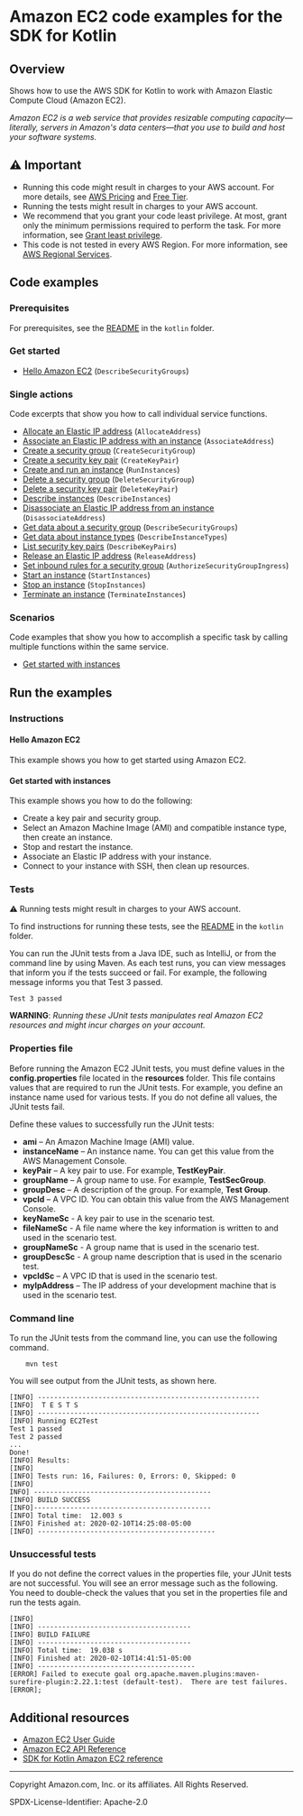 # Amazon EC2 code examples for the SDK for Kotlin

## Overview

Shows how to use the AWS SDK for Kotlin to work with Amazon Elastic Compute Cloud (Amazon EC2).

<!--custom.overview.start-->
<!--custom.overview.end-->

_Amazon EC2 is a web service that provides resizable computing capacity—literally, servers in Amazon's data centers—that you use to build and host your software systems._

## ⚠ Important

* Running this code might result in charges to your AWS account. For more details, see [AWS Pricing](https://aws.amazon.com/pricing/) and [Free Tier](https://aws.amazon.com/free/).
* Running the tests might result in charges to your AWS account.
* We recommend that you grant your code least privilege. At most, grant only the minimum permissions required to perform the task. For more information, see [Grant least privilege](https://docs.aws.amazon.com/IAM/latest/UserGuide/best-practices.html#grant-least-privilege).
* This code is not tested in every AWS Region. For more information, see [AWS Regional Services](https://aws.amazon.com/about-aws/global-infrastructure/regional-product-services).

<!--custom.important.start-->
<!--custom.important.end-->

## Code examples

### Prerequisites

For prerequisites, see the [README](../../README.md#Prerequisites) in the `kotlin` folder.


<!--custom.prerequisites.start-->
<!--custom.prerequisites.end-->

### Get started

- [Hello Amazon EC2](src/main/kotlin/com/kotlin/ec2/DescribeSecurityGroups.kt#L46) (`DescribeSecurityGroups`)


### Single actions

Code excerpts that show you how to call individual service functions.

- [Allocate an Elastic IP address](src/main/kotlin/com/kotlin/ec2/AllocateAddress.kt#L48) (`AllocateAddress`)
- [Associate an Elastic IP address with an instance](src/main/kotlin/com/kotlin/ec2/EC2Scenario.kt#L287) (`AssociateAddress`)
- [Create a security group](src/main/kotlin/com/kotlin/ec2/CreateSecurityGroup.kt#L52) (`CreateSecurityGroup`)
- [Create a security key pair](src/main/kotlin/com/kotlin/ec2/CreateKeyPair.kt#L45) (`CreateKeyPair`)
- [Create and run an instance](src/main/kotlin/com/kotlin/ec2/CreateInstance.kt#L50) (`RunInstances`)
- [Delete a security group](src/main/kotlin/com/kotlin/ec2/DeleteSecurityGroup.kt#L44) (`DeleteSecurityGroup`)
- [Delete a security key pair](src/main/kotlin/com/kotlin/ec2/DeleteKeyPair.kt#L45) (`DeleteKeyPair`)
- [Describe instances](src/main/kotlin/com/kotlin/ec2/DescribeInstances.kt#L29) (`DescribeInstances`)
- [Disassociate an Elastic IP address from an instance](src/main/kotlin/com/kotlin/ec2/EC2Scenario.kt#L275) (`DisassociateAddress`)
- [Get data about a security group](src/main/kotlin/com/kotlin/ec2/DescribeSecurityGroups.kt#L46) (`DescribeSecurityGroups`)
- [Get data about instance types](src/main/kotlin/com/kotlin/ec2/EC2Scenario.kt#L389) (`DescribeInstanceTypes`)
- [List security key pairs](src/main/kotlin/com/kotlin/ec2/DescribeKeyPairs.kt#L29) (`DescribeKeyPairs`)
- [Release an Elastic IP address](src/main/kotlin/com/kotlin/ec2/EC2Scenario.kt#L262) (`ReleaseAddress`)
- [Set inbound rules for a security group](src/main/kotlin/com/kotlin/ec2/EC2Scenario.kt#L471) (`AuthorizeSecurityGroupIngress`)
- [Start an instance](src/main/kotlin/com/kotlin/ec2/EC2Scenario.kt#L311) (`StartInstances`)
- [Stop an instance](src/main/kotlin/com/kotlin/ec2/EC2Scenario.kt#L328) (`StopInstances`)
- [Terminate an instance](src/main/kotlin/com/kotlin/ec2/TerminateInstance.kt#L45) (`TerminateInstances`)

### Scenarios

Code examples that show you how to accomplish a specific task by calling multiple
functions within the same service.

- [Get started with instances](src/main/kotlin/com/kotlin/ec2/EC2Scenario.kt)


<!--custom.examples.start-->
<!--custom.examples.end-->

## Run the examples

### Instructions


<!--custom.instructions.start-->
<!--custom.instructions.end-->

#### Hello Amazon EC2

This example shows you how to get started using Amazon EC2.



#### Get started with instances

This example shows you how to do the following:

- Create a key pair and security group.
- Select an Amazon Machine Image (AMI) and compatible instance type, then create an instance.
- Stop and restart the instance.
- Associate an Elastic IP address with your instance.
- Connect to your instance with SSH, then clean up resources.

<!--custom.scenario_prereqs.ec2_Scenario_GetStartedInstances.start-->
<!--custom.scenario_prereqs.ec2_Scenario_GetStartedInstances.end-->


<!--custom.scenarios.ec2_Scenario_GetStartedInstances.start-->
<!--custom.scenarios.ec2_Scenario_GetStartedInstances.end-->

### Tests

⚠ Running tests might result in charges to your AWS account.


To find instructions for running these tests, see the [README](../../README.md#Tests)
in the `kotlin` folder.



<!--custom.tests.start-->

You can run the JUnit tests from a Java IDE, such as IntelliJ, or from the command line by using Maven. As each test runs, you can view messages that inform you if the tests succeed or fail. For example, the following message informs you that Test 3 passed.

    Test 3 passed

**WARNING**: _Running these JUnit tests manipulates real Amazon EC2 resources and might incur charges on your account._

### Properties file

Before running the Amazon EC2 JUnit tests, you must define values in the **config.properties** file located in the **resources** folder. This file contains values that are required to run the JUnit tests. For example, you define an instance name used for various tests. If you do not define all values, the JUnit tests fail.

Define these values to successfully run the JUnit tests:

- **ami** – An Amazon Machine Image (AMI) value.
- **instanceName** – An instance name. You can get this value from the AWS Management Console.
- **keyPair** – A key pair to use. For example, **TestKeyPair**.
- **groupName** – A group name to use. For example, **TestSecGroup**.
- **groupDesc** – A description of the group. For example, **Test Group**.
- **vpcId** – A VPC ID. You can obtain this value from the AWS Management Console.
- **keyNameSc** - A key pair to use in the scenario test.
- **fileNameSc** - A file name where the key information is written to and used in the scenario test.
- **groupNameSc** - A group name that is used in the scenario test.
- **groupDescSc** - A group name description that is used in the scenario test.
- **vpcIdSc** – A VPC ID that is used in the scenario test.
- **myIpAddress** – The IP address of your development machine that is used in the scenario test.

### Command line

To run the JUnit tests from the command line, you can use the following command.

    	mvn test

You will see output from the JUnit tests, as shown here.

    [INFO] -------------------------------------------------------
    [INFO]  T E S T S
    [INFO] -------------------------------------------------------
    [INFO] Running EC2Test
    Test 1 passed
    Test 2 passed
    ...
    Done!
    [INFO] Results:
    [INFO]
    [INFO] Tests run: 16, Failures: 0, Errors: 0, Skipped: 0
    [INFO]
    INFO] --------------------------------------------
    [INFO] BUILD SUCCESS
    [INFO]--------------------------------------------
    [INFO] Total time:  12.003 s
    [INFO] Finished at: 2020-02-10T14:25:08-05:00
    [INFO] --------------------------------------------

### Unsuccessful tests

If you do not define the correct values in the properties file, your JUnit tests are not successful. You will see an error message such as the following. You need to double-check the values that you set in the properties file and run the tests again.

    [INFO]
    [INFO] --------------------------------------
    [INFO] BUILD FAILURE
    [INFO] --------------------------------------
    [INFO] Total time:  19.038 s
    [INFO] Finished at: 2020-02-10T14:41:51-05:00
    [INFO] ---------------------------------------
    [ERROR] Failed to execute goal org.apache.maven.plugins:maven-surefire-plugin:2.22.1:test (default-test).  There are test failures.
    [ERROR];

<!--custom.tests.end-->

## Additional resources

- [Amazon EC2 User Guide](https://docs.aws.amazon.com/AWSEC2/latest/UserGuide/concepts.html)
- [Amazon EC2 API Reference](https://docs.aws.amazon.com/AWSEC2/latest/APIReference/Welcome.html)
- [SDK for Kotlin Amazon EC2 reference](https://sdk.amazonaws.com/kotlin/api/latest/ec2/index.html)

<!--custom.resources.start-->
<!--custom.resources.end-->

---

Copyright Amazon.com, Inc. or its affiliates. All Rights Reserved.

SPDX-License-Identifier: Apache-2.0